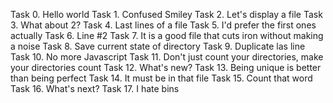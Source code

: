 Task 0. Hello world
Task 1. Confused Smiley
Task 2. Let's display a file
Task 3. What about 2?
Task 4. Last lines of a file
Task 5. I'd prefer the first ones actually
Task 6. Line #2
Task 7. It is a good file that cuts iron without making a noise
Task 8. Save current state of directory
Task 9. Duplicate las line
Task 10. No more Javascript
Task 11. Don't just count your directories, make your directories count 
Task 12. What's new?
Task 13. Being unique is better than being perfect
Task 14. It must be in that file
Task 15. Count that word
Task 16. What's next?
Task 17. I hate bins
